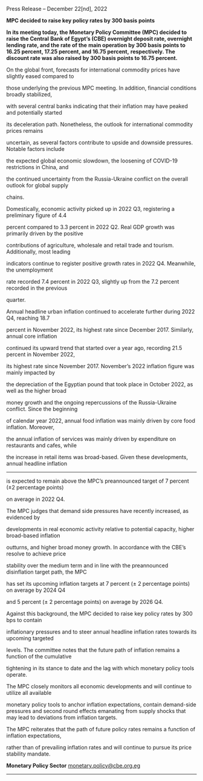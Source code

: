 Press Release – December 22[nd], 2022

**MPC decided to raise key policy rates by 300 basis points**

**In its meeting today, the Monetary Policy Committee (MPC) decided to raise the Central**
**Bank of Egypt’s (CBE) overnight deposit rate, overnight lending rate, and the rate of the**
**main operation by 300 basis points to 16.25 percent, 17.25 percent, and 16.75 percent,**
**respectively. The discount rate was also raised by 300 basis points to 16.75 percent.**

On the global front, forecasts for international commodity prices have slightly eased compared to

those underlying the previous MPC meeting. In addition, financial conditions broadly stabilized,

with several central banks indicating that their inflation may have peaked and potentially started

its deceleration path. Nonetheless, the outlook for international commodity prices remains

uncertain, as several factors contribute to upside and downside pressures. Notable factors include

the expected global economic slowdown, the loosening of COVID-19 restrictions in China, and

the continued uncertainty from the Russia-Ukraine conflict on the overall outlook for global supply

chains.

Domestically, economic activity picked up in 2022 Q3, registering a preliminary figure of 4.4

percent compared to 3.3 percent in 2022 Q2. Real GDP growth was primarily driven by the positive

contributions of agriculture, wholesale and retail trade and tourism. Additionally, most leading

indicators continue to register positive growth rates in 2022 Q4. Meanwhile, the unemployment

rate recorded 7.4 percent in 2022 Q3, slightly up from the 7.2 percent recorded in the previous

quarter.

Annual headline urban inflation continued to accelerate further during 2022 Q4, reaching 18.7

percent in November 2022, its highest rate since December 2017. Similarly, annual core inflation

continued its upward trend that started over a year ago, recording 21.5 percent in November 2022,

its highest rate since November 2017. November’s 2022 inflation figure was mainly impacted by

the depreciation of the Egyptian pound that took place in October 2022, as well as the higher broad

money growth and the ongoing repercussions of the Russia-Ukraine conflict. Since the beginning

of calendar year 2022, annual food inflation was mainly driven by core food inflation. Moreover,

the annual inflation of services was mainly driven by expenditure on restaurants and cafes, while

the increase in retail items was broad-based. Given these developments, annual headline inflation


-----

is expected to remain above the MPC’s preannounced target of 7 percent (±2 percentage points)

on average in 2022 Q4.

The MPC judges that demand side pressures have recently increased, as evidenced by

developments in real economic activity relative to potential capacity, higher broad-based inflation

outturns, and higher broad money growth. In accordance with the CBE’s resolve to achieve price

stability over the medium term and in line with the preannounced disinflation target path, the MPC

has set its upcoming inflation targets at 7 percent (± 2 percentage points) on average by 2024 Q4

and 5 percent (± 2 percentage points) on average by 2026 Q4.

Against this background, the MPC decided to raise key policy rates by 300 bps to contain

inflationary pressures and to steer annual headline inflation rates towards its upcoming targeted

levels. The committee notes that the future path of inflation remains a function of the cumulative

tightening in its stance to date and the lag with which monetary policy tools operate.

The MPC closely monitors all economic developments and will continue to utilize all available

monetary policy tools to anchor inflation expectations, contain demand-side pressures and second
round effects emanating from supply shocks that may lead to deviations from inflation targets.

The MPC reiterates that the path of future policy rates remains a function of inflation expectations,

rather than of prevailing inflation rates and will continue to pursue its price stability mandate.

**Monetary Policy Sector**
monetary.policy@cbe.org.eg


-----

